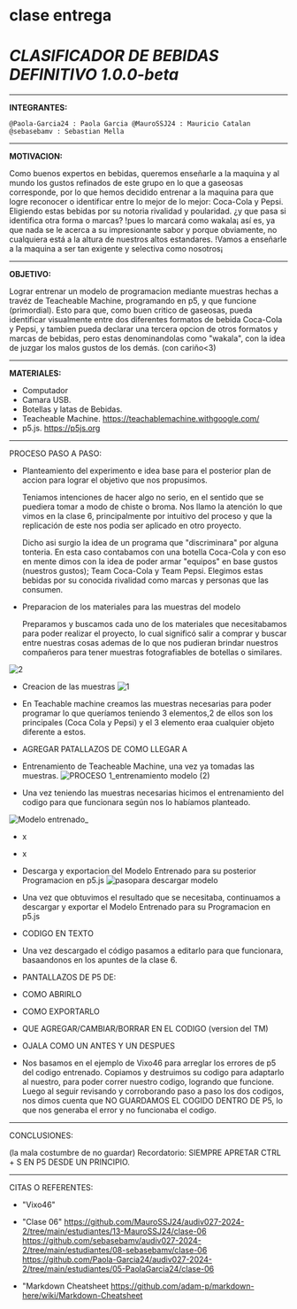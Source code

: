 # clase entrega

# *CLASIFICADOR DE BEBIDAS DEFINITIVO 1.0.0-beta*


-----
**INTEGRANTES:**

`@Paola-Garcia24 : Paola Garcia @MauroSSJ24 : Mauricio Catalan @sebasebamv : Sebastian Mella`


-----
**MOTIVACION:**

  Como buenos expertos en bebidas, queremos enseñarle a la maquina y al mundo los gustos refinados de este grupo en lo que a gaseosas corresponde, por lo que hemos decidido entrenar a la maquina para que logre reconocer o identificar entre lo mejor de lo mejor: Coca-Cola y Pepsi. Eligiendo estas bebidas por su notoria rivalidad y poularidad. ¿y que pasa si identifica otra forma o marcas? !pues lo marcará como wakala¡ así es, ya que nada se le acerca a su impresionante sabor y porque obviamente, no cualquiera está a la altura de nuestros altos estandares. !Vamos a enseñarle a la maquina a ser tan exigente y selectiva como nosotros¡


-----
**OBJETIVO:**

  Lograr entrenar un modelo de programacion mediante muestras hechas a travéz de Teacheable Machine, programando en p5, y que funcione (primordial). Esto para que, como buen critico de gaseosas, pueda identificar visualmente entre dos diferentes formatos de bebida Coca-Cola y Pepsi, y tambien pueda declarar una tercera opcion de otros formatos y marcas de bebidas, pero estas denominandolas como "wakala", con la idea de juzgar los malos gustos de los demás. (con cariño<3)     


-----
**MATERIALES:**

+ Computador
+ Camara USB.
+ Botellas y latas de Bebidas.
+ Teacheable Machine. https://teachablemachine.withgoogle.com/
+ p5.js. https://p5js.org


-----
PROCESO PASO A PASO:

+ Planteamiento del experimento e idea base para el posterior plan de accion para lograr el objetivo que nos propusimos.

  Teniamos intenciones de hacer algo no serio, en el sentido que se puediera tomar a modo de chiste o broma. Nos llamo la atención lo que vimos en la clase 6, principalmente por intuitivo del proceso y que la replicación de este nos podia ser aplicado en otro proyecto.

   Dicho asi surgio la idea de un programa que "discriminara" por alguna tonteria. En esta caso contabamos con una botella Coca-Cola y con eso en mente dimos con la idea de poder armar "equipos" en base gustos (nuestros gustos); Team Coca-Cola y Team Pepsi. Elegimos estas bebidas por su conocida rivalidad como marcas y personas que las consumen. 


+ Preparacion de los materiales para las muestras del modelo

  Preparamos y buscamos cada uno de los materiales que necesitabamos para poder realizar el proyecto, lo cual significó salir a comprar y buscar entre nuestras cosas ademas de lo que nos pudieran brindar nuestros compañeros para tener muestras fotografiables de botellas o similares.

  
![2](https://github.com/user-attachments/assets/ed61b34f-a7cb-4bf1-a453-ee7cf52ac140)





+ Creacion de las muestras 
![1](https://github.com/user-attachments/assets/797423cd-10b9-4da7-a2c9-d23016fca893)

+ En Teachable machine creamos las muestras necesarias para poder programar lo que queríamos teniendo 3 elementos,2 de ellos son los principales (Coca Cola y Pepsi) y el 3 elemento eraa cualquier objeto diferente a estos.

+ AGREGAR PATALLAZOS DE COMO LLEGAR A



+ Entrenamiento de Teacheable Machine, una vez ya tomadas las muestras.
![PROCESO 1_entrenamiento modelo (2)](https://github.com/user-attachments/assets/98417ffd-9eba-4d09-833b-0e6d9544a8fa)



+ Una vez teniendo las muestras necesarias hicimos el entrenamiento del codigo para que funcionara según nos lo habíamos planteado.
  
![Modelo entrenado_](https://github.com/user-attachments/assets/903e3054-a7af-42af-bbe9-40c842cdf688)

+ x 

+ x


+ Descarga y exportacion del Modelo Entrenado para su posterior Programacion en p5.js
![pasopara descargar modelo](https://github.com/user-attachments/assets/93cd38dd-52e2-445b-aef2-91b2c13fac61)

+ Una vez que obtuvimos el resultado que se necesitaba, continuamos a descargar y exportar el Modelo Entrenado para su Programacion en p5.js

+ CODIGO EN TEXTO

+ Una vez descargado el código pasamos a editarlo para que funcionara, basaandonos en los apuntes de la clase 6.

+ PANTALLAZOS DE P5 DE:
+ COMO ABRIRLO
+ COMO EXPORTARLO
+ QUE AGREGAR/CAMBIAR/BORRAR EN EL CODIGO (version del TM)
+ OJALA COMO UN ANTES Y UN DESPUES

+ Nos basamos en el ejemplo de Vixo46 para arreglar los errores de p5 del codigo entrenado. Copiamos y destruimos su codigo para adaptarlo al nuestro, para poder correr nuestro codigo, logrando que funcione. Luego al seguir revisando y corroborando paso a paso los dos codigos, nos dimos cuenta que NO GUARDAMOS EL COGIDO DENTRO DE P5, lo que nos generaba el error y no funcionaba el codigo.



-----
CONCLUSIONES:

 (la mala costumbre de no guardar) Recordatorio: SIEMPRE APRETAR CTRL + S EN P5 DESDE UN PRINCIPIO.




-----
CITAS O REFERENTES:

+ "Vixo46" 

+ "Clase 06"
  https://github.com/MauroSSJ24/audiv027-2024-2/tree/main/estudiantes/13-MauroSSJ24/clase-06
  https://github.com/sebasebamv/audiv027-2024-2/tree/main/estudiantes/08-sebasebamv/clase-06
  https://github.com/Paola-Garcia24/audiv027-2024-2/tree/main/estudiantes/05-PaolaGarcia24/clase-06

+ "Markdown Cheatsheet https://github.com/adam-p/markdown-here/wiki/Markdown-Cheatsheet
